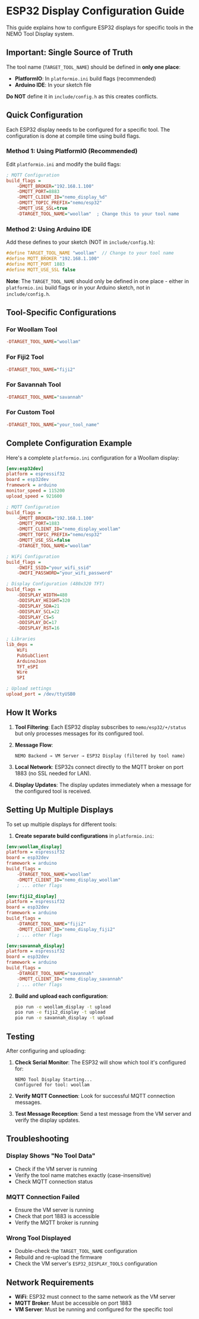 # ESP32 Display Configuration Guide

This guide explains how to configure ESP32 displays for specific tools in the NEMO Tool Display system.

## Important: Single Source of Truth

The tool name (`TARGET_TOOL_NAME`) should be defined in **only one place**:
- **PlatformIO**: In `platformio.ini` build flags (recommended)
- **Arduino IDE**: In your sketch file

**Do NOT** define it in `include/config.h` as this creates conflicts.

## Quick Configuration

Each ESP32 display needs to be configured for a specific tool. The configuration is done at compile time using build flags.

### Method 1: Using PlatformIO (Recommended)

Edit `platformio.ini` and modify the build flags:

```ini
; MQTT Configuration
build_flags = 
    -DMQTT_BROKER="192.168.1.100"
    -DMQTT_PORT=8883
    -DMQTT_CLIENT_ID="nemo_display_%d"
    -DMQTT_TOPIC_PREFIX="nemo/esp32"
    -DMQTT_USE_SSL=true
    -DTARGET_TOOL_NAME="woollam"  ; Change this to your tool name
```

### Method 2: Using Arduino IDE

Add these defines to your sketch (NOT in `include/config.h`):

```cpp
#define TARGET_TOOL_NAME "woollam"  // Change to your tool name
#define MQTT_BROKER "192.168.1.100"
#define MQTT_PORT 1883
#define MQTT_USE_SSL false
```

**Note**: The `TARGET_TOOL_NAME` should only be defined in one place - either in `platformio.ini` build flags or in your Arduino sketch, not in `include/config.h`.

## Tool-Specific Configurations

### For Woollam Tool
```ini
-DTARGET_TOOL_NAME="woollam"
```

### For Fiji2 Tool
```ini
-DTARGET_TOOL_NAME="fiji2"
```

### For Savannah Tool
```ini
-DTARGET_TOOL_NAME="savannah"
```

### For Custom Tool
```ini
-DTARGET_TOOL_NAME="your_tool_name"
```

## Complete Configuration Example

Here's a complete `platformio.ini` configuration for a Woollam display:

```ini
[env:esp32dev]
platform = espressif32
board = esp32dev
framework = arduino
monitor_speed = 115200
upload_speed = 921600

; MQTT Configuration
build_flags = 
    -DMQTT_BROKER="192.168.1.100"
    -DMQTT_PORT=1883
    -DMQTT_CLIENT_ID="nemo_display_woollam"
    -DMQTT_TOPIC_PREFIX="nemo/esp32"
    -DMQTT_USE_SSL=false
    -DTARGET_TOOL_NAME="woollam"

; WiFi Configuration
build_flags = 
    -DWIFI_SSID="your_wifi_ssid"
    -DWIFI_PASSWORD="your_wifi_password"

; Display Configuration (480x320 TFT)
build_flags = 
    -DDISPLAY_WIDTH=480
    -DDISPLAY_HEIGHT=320
    -DDISPLAY_SDA=21
    -DDISPLAY_SCL=22
    -DDISPLAY_CS=5
    -DDISPLAY_DC=17
    -DDISPLAY_RST=16

; Libraries
lib_deps = 
    WiFi
    PubSubClient
    ArduinoJson
    TFT_eSPI
    Wire
    SPI

; Upload settings
upload_port = /dev/ttyUSB0
```

## How It Works

1. **Tool Filtering**: Each ESP32 display subscribes to `nemo/esp32/+/status` but only processes messages for its configured tool.

2. **Message Flow**:
   ```
   NEMO Backend → VM Server → ESP32 Display (filtered by tool name)
   ```

3. **Local Network**: ESP32s connect directly to the MQTT broker on port 1883 (no SSL needed for LAN).

4. **Display Updates**: The display updates immediately when a message for the configured tool is received.

## Setting Up Multiple Displays

To set up multiple displays for different tools:

1. **Create separate build configurations** in `platformio.ini`:

```ini
[env:woollam_display]
platform = espressif32
board = esp32dev
framework = arduino
build_flags = 
    -DTARGET_TOOL_NAME="woollam"
    -DMQTT_CLIENT_ID="nemo_display_woollam"
    ; ... other flags

[env:fiji2_display]
platform = espressif32
board = esp32dev
framework = arduino
build_flags = 
    -DTARGET_TOOL_NAME="fiji2"
    -DMQTT_CLIENT_ID="nemo_display_fiji2"
    ; ... other flags

[env:savannah_display]
platform = espressif32
board = esp32dev
framework = arduino
build_flags = 
    -DTARGET_TOOL_NAME="savannah"
    -DMQTT_CLIENT_ID="nemo_display_savannah"
    ; ... other flags
```

2. **Build and upload each configuration**:
   ```bash
   pio run -e woollam_display -t upload
   pio run -e fiji2_display -t upload
   pio run -e savannah_display -t upload
   ```

## Testing

After configuring and uploading:

1. **Check Serial Monitor**: The ESP32 will show which tool it's configured for:
   ```
   NEMO Tool Display Starting...
   Configured for tool: woollam
   ```

2. **Verify MQTT Connection**: Look for successful MQTT connection messages.

3. **Test Message Reception**: Send a test message from the VM server and verify the display updates.

## Troubleshooting

### Display Shows "No Tool Data"
- Check if the VM server is running
- Verify the tool name matches exactly (case-insensitive)
- Check MQTT connection status

### MQTT Connection Failed
- Ensure the VM server is running
- Check that port 1883 is accessible
- Verify the MQTT broker is running

### Wrong Tool Displayed
- Double-check the `TARGET_TOOL_NAME` configuration
- Rebuild and re-upload the firmware
- Check the VM server's `ESP32_DISPLAY_TOOLS` configuration

## Network Requirements

- **WiFi**: ESP32 must connect to the same network as the VM server
- **MQTT Broker**: Must be accessible on port 1883
- **VM Server**: Must be running and configured for the specific tool
